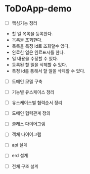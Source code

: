 # ToDoApp-demo

* [ ] 핵심기능 정리 

- 할 일 목록을 등록한다.
- 목록을 조회한다.
- 목록을 특정 id로 조회할수 있다.
- 완료한 일은 완료표시를 한다.
- 일 내용을 수정할 수 있다.
- 등록된 할 일을 삭제할 수 있다.
- 특정 id를 통해서 할 일을 삭제할 수 있다.

* [ ] 도메인 모델 구축

* [ ] 기능별 유스케이스 정리

* [ ] 유스케이스별 협력순서 정리

* [ ] 도메인 협력관계 정의

* [ ] 클래스 다이어그램

* [ ] 객체 다이어그램

* [ ] api 설계

* [ ] erd 설계

* [ ] 전체 구조 설계
